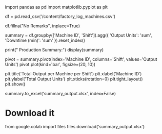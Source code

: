 import pandas as pd
import matplotlib.pyplot as plt

df = pd.read_csv('/content/factory_log_machines.csv')

df.fillna("No Remarks", inplace=True)

summary = df.groupby(['Machine ID', 'Shift']).agg({
    'Output Units': 'sum',
    'Downtime (min)': 'sum'
}).reset_index()

print(" Production Summary:")
display(summary)

pivot = summary.pivot(index='Machine ID', columns='Shift', values='Output Units')
pivot.plot(kind='bar', figsize=(20, 10))

plt.title('Total Output per Machine per Shift')
plt.xlabel('Machine ID')
plt.ylabel('Total Output Units')
plt.xticks(rotation=0)
plt.tight_layout()
plt.show()




summary.to_excel('summary_output.xlsx', index=False)

# Download it
from google.colab import files
files.download('summary_output.xlsx')
